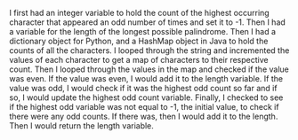 I first had an integer variable to hold the count of the highest occurring character that appeared an odd number of times and set it to -1. Then I had a variable for the length of the longest possible palindrome. Then I had a dictionary object for Python, and a HashMap object in Java to hold the counts of all the characters. I looped through the string and incremented the values of each character to get a map of characters to their respective count. Then I looped through the values in the map and checked if the value was even. If the value was even, I would add it to the length variable. If the value was odd, I would check if it was the highest odd count so far and if so, I would update the highest odd count variable. Finally, I checked to see if the highest odd variable was not equal to -1, the initial value, to check if there were any odd counts. If there was, then I would add it to the length. Then I would return the length variable.
